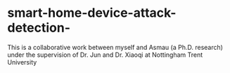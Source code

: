# smart-home-device-attack-detection-
This is a collaborative work between myself and Asmau (a Ph.D. research) under the supervision of Dr. Jun and Dr. Xiaoqi at Nottingham Trent University
